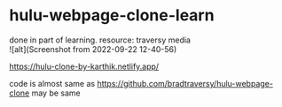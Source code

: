 # hulu-webpage-clone-learn
done in part of learning. resource: traversy media  
![alt](Screenshot from 2022-09-22 12-40-56)


https://hulu-clone-by-karthik.netlify.app/

code is almost same as https://github.com/bradtraversy/hulu-webpage-clone
may be same 
